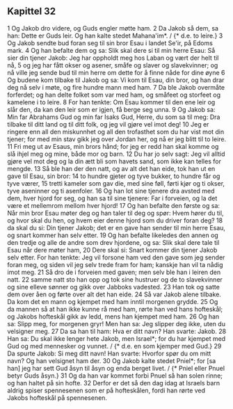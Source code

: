 ## Kapittel 32

1 Og Jakob dro videre, og Guds engler møtte ham.
2 Da Jakob så dem, sa han: Dette er Guds leir. Og han kalte stedet Mahana'im*. / {* d.e. to leire.}
3 Og Jakob sendte bud foran seg til sin bror Esau i landet Se'ir, på Edoms mark.
4 Og han befalte dem og sa: Slik skal dere si til min herre Esau: Så sier din tjener Jakob: Jeg har oppholdt meg hos Laban og vært der helt til nå,
5 og jeg har fått okser og asener, småfe og slaver og slavekvinner; og nå ville jeg sende bud til min herre om dette for å finne nåde for dine øyne
6 Og budene kom tilbake til Jakob og sa: Vi kom til Esau, din bror, og han drar deg nå selv i møte, og fire hundre mann med ham.
7 Da ble Jakob overmåte forferdet; og han delte folket som var med ham, og småfeet og storfeet og kamelene i to leire.
8 For han tenkte: Om Esau kommer til den ene leir og slår den, da kan den leir som er igjen, få berge seg unna.
9 Og Jakob sa: Min far Abrahams Gud og min far Isaks Gud, Herre, du som sa til meg: Dra tilbake til ditt land og til ditt folk, og jeg vil gjøre vel imot deg!
10 Jeg er ringere enn all den miskunnhet og all den trofasthet som du har vist mot din tjener; for med min stav gikk jeg over Jordan her, og nå er jeg blitt til to leire.
11 Fri meg ut av Esaus, min brors hånd; for jeg er redd han skal komme og slå ihjel meg og mine, både mor og barn.
12 Du har jo selv sagt: Jeg vil alltid gjøre vel mot deg og la din ætt bli som havets sand, som ikke kan telles for mengde.
13 Så ble han der den natt, og av alt det han eide, tok han ut en gave til Esau, sin bror:
14 to hundre gjeter og tyve bukker, to hundre får og tyve værer,
15 tretti kameler som gav die, med sine føll, førti kjør og ti okser, tyve aseninner og ti asenfoler.
16 Og han lot sine tjenere dra avsted med dem, hver hjord for seg, og han sa til sine tjenere: Far i forveien, og la det være et mellemrom mellom hver hjord!
17 Og han befalte den første og sa: Når min bror Esau møter deg og han taler til deg og spør: Hvem hører du til, og hvor skal du hen, og hvem eier denne hjord som du driver foran deg?
18 da skal du si: Din tjener Jakob; det er en gave han sender til min herre Esau, og snart kommer han selv etter.
19 Og han befalte likeledes den annen og den tredje og alle de andre som drev hjordene, og sa: Slik skal dere tale til Esau når dere møter ham,
20 Dere skal si: Snart kommer din tjener Jakob selv etter. For han tenkte: Jeg vil forsone ham ved den gave som jeg sender foran meg, og siden vil jeg selv trede fram for ham; kanskje han vil ta nådig imot meg.
21 Så dro de i forveien med gaven; men selv ble han i leiren den natt.
22 samme natt sto han opp og tok sine hustruer og de to slavekvinner og sine elleve sønner og gikk over Jabboks vadested.
23 Han tok og satte dem over åen og førte over alt det han eide.
24 Så var Jakob alene tilbake. Da kom det en mann og kjempet med ham inntil morgenen grydde.
25 Og da mannen så at han ikke kunne rå med ham, rørte han ved hans hofteskål; og Jakobs hofteskål gikk av ledd, mens han kjempet med ham.
26 Og han sa: Slipp meg, for morgenen gryr! Men han sa: Jeg slipper deg ikke, uten du velsigner meg.
27 Da sa han til ham: Hva er ditt navn? Han svarte: Jakob.
28 Han sa: Du skal ikke lenger hete Jakob, men Israel*; for du har kjempet med Gud og med mennesker og vunnet. / {* d.e. en som kjemper med Gud.}
29 Da spurte Jakob: Si meg ditt navn! Han svarte: Hvorfor spør du om mitt navn? Og han velsignet ham der.
30 Og Jakob kalte stedet Pniel*; for [sa han] jeg har sett Gud åsyn til åsyn og enda berget livet. / {* Pniel eller Pnuel betyr Guds åsyn.}
31 Og da han var kommet forbi Pnuel så han solen rinne; og han haltet på sin hofte.
32 Derfor er det så den dag idag at Israels barn aldrig spiser spennesenen som er på hofteskålen, fordi han rørte ved Jakobs hofteskål på spennesenen.

